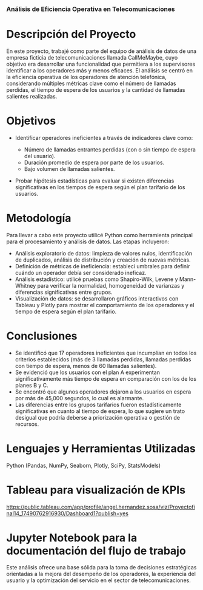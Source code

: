 ### Análisis de Eficiencia Operativa en Telecomunicaciones

# Descripción del Proyecto
En este proyecto, trabajé como parte del equipo de análisis de datos de una empresa ficticia de telecomunicaciones llamada CallMeMaybe, cuyo objetivo era desarrollar una funcionalidad que permitiera a los supervisores identificar a los operadores más y menos eficaces. El análisis se centró en la eficiencia operativa de los operadores de atención telefónica, considerando múltiples métricas clave como el número de llamadas perdidas, el tiempo de espera de los usuarios y la cantidad de llamadas salientes realizadas.

# Objetivos
* Identificar operadores ineficientes a través de indicadores clave como:
    * Número de llamadas entrantes perdidas (con o sin tiempo de espera del usuario).
    * Duración promedio de espera por parte de los usuarios.
    * Bajo volumen de llamadas salientes.

* Probar hipótesis estadísticas para evaluar si existen diferencias significativas en los tiempos de espera según el plan tarifario de los usuarios.

# Metodología
Para llevar a cabo este proyecto utilicé Python como herramienta principal para el procesamiento y análisis de datos. Las etapas incluyeron:

   * Análisis exploratorio de datos: limpieza de valores nulos, identificación de duplicados, análisis de distribución y creación de nuevas métricas.
   *  Definición de métricas de ineficiencia: establecí umbrales para definir cuándo un operador debía ser considerado ineficaz.
   * Análisis estadístico: utilicé pruebas como Shapiro-Wilk, Levene y Mann-Whitney para verificar la normalidad, homogeneidad de varianzas y diferencias significativas entre grupos.
   * Visualización de datos: se desarrollaron gráficos interactivos con Tableau y Plotly para mostrar el comportamiento de los operadores y el tiempo de espera según el plan tarifario.

# Conclusiones
* Se identificó que 17 operadores ineficientes que incumplían en todos los criterios establecidos (más de 3 llamadas perdidas, llamadas perdidas con tiempo de espera, menos de 60 llamadas salientes).
* Se evidenció que los usuarios con el plan A experimentan significativamente más tiempo de espera en comparación con los de los planes B y C.
* Se encontró que algunos operadores dejaron a los usuarios en espera por más de 45,000 segundos, lo cual es alarmante.
* Las diferencias entre los grupos tarifarios fueron estadísticamente significativas en cuanto al tiempo de espera, lo que sugiere un trato desigual que podría deberse a priorización operativa o gestión de recursos.

# Lenguajes y Herramientas Utilizadas
Python (Pandas, NumPy, Seaborn, Plotly, SciPy, StatsModels)

# Tableau para visualización de KPIs
https://public.tableau.com/app/profile/angel.hernandez.sosa/viz/Proyectofinal14_17490762916930/Dashboard1?publish=yes

# Jupyter Notebook para la documentación del flujo de trabajo

Este análisis ofrece una base sólida para la toma de decisiones estratégicas orientadas a la mejora del desempeño de los operadores, la experiencia del usuario y la optimización del servicio en el sector de telecomunicaciones.
